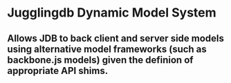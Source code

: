 # Jugglingdb Dynamic Model System

## Allows JDB to back client and server side models using alternative model frameworks (such as backbone.js models) given the definion of appropriate API shims.

